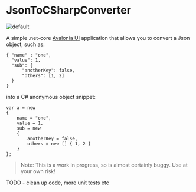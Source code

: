 # JsonToCSharpConverter

![default](https://github.com/psigio/JsonToCSharpConverter/actions/workflows/dotnet.yml/badge.svg)

A simple .net-core [Avalonia UI](https://github.com/AvaloniaUI/Avalonia) application that allows you to convert a Json object, such as:

```
{ "name" : "one",
  "value": 1,
  "sub": {
      "anotherKey": false,
      "others": [1, 2]
  }
}
```

into a C# anonymous object snippet:
```
var a = new 
{
    name = "one",
    value = 1,
    sub = new 
    {
        anotherKey = false,
        others = new [] { 1, 2 }
    }
};
```

> Note: This is a work in progress, so is almost certainly buggy.  Use at your own risk!

TODO - clean up code, more unit tests etc
